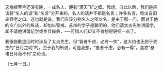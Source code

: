 这病根至今还没有除，一成名人，便有“满天飞”之概。我想，自此以后，我们是应该将“名人的话”和“名言”分开来的，名人的话并不都是名言；许多名言，倒出自田夫野老之口。这也就是说，我们应该分别名人之所以名，是由于那一门，而对于他的专门以外的纵谈，却加以警戒。苏州的学子是聪明的，他们请太炎先生讲国学，却不请他讲簿记学或步兵操典，──可惜人们却又不肯想得更细一点了。

我很自歉这回时时涉及了太炎先生。但“智者千虑，必有一失”，这大约也无伤于先生的“日月之明”的。至于我的所说，可是我想，“愚者千虑，必有一得”，盖亦“悬诸日月而不刊”之论也。

  

（七月一日。）